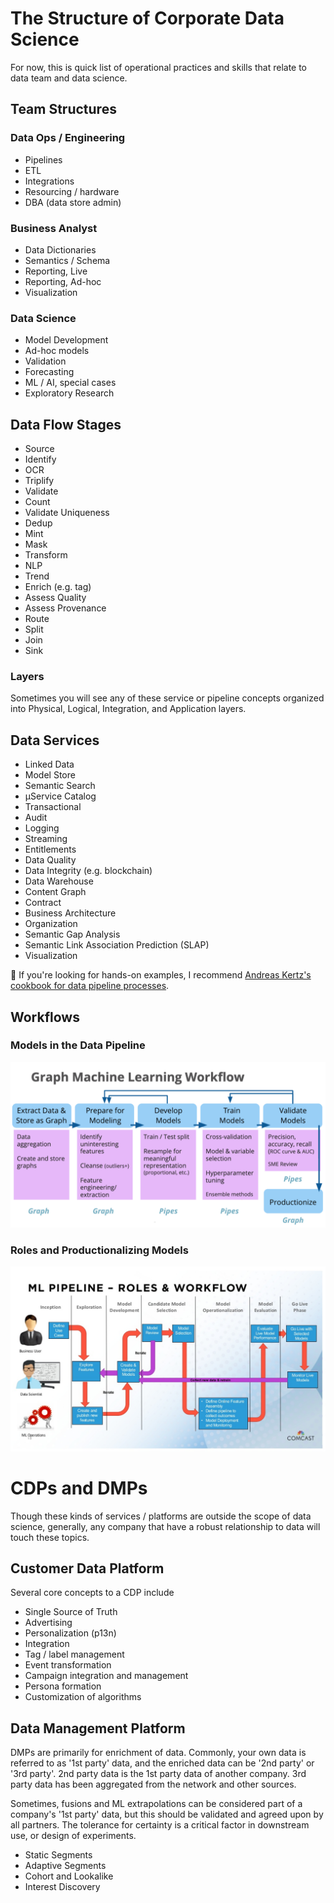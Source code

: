 # The Structure of Corporate Data Science

For now, this is quick list of operational practices and skills that relate to data team and data science. 

## Team Structures
### Data Ops / Engineering
* Pipelines
* ETL
* Integrations
* Resourcing / hardware
* DBA (data store admin)

### Business Analyst
* Data Dictionaries
* Semantics / Schema
* Reporting, Live
* Reporting, Ad-hoc
* Visualization

### Data Science
* Model Development
* Ad-hoc models
* Validation
* Forecasting
* ML / AI, special cases
* Exploratory Research

## Data Flow Stages

* Source
* Identify
* OCR
* Triplify
* Validate
* Count
* Validate Uniqueness
* Dedup
* Mint
* Mask
* Transform
* NLP
* Trend
* Enrich (e.g. tag)
* Assess Quality
* Assess Provenance
* Route
* Split
* Join
* Sink

### Layers

Sometimes you will see any of these service or pipeline concepts organized into Physical, Logical, Integration, and Application layers.

## Data Services

* Linked Data
* Model Store
* Semantic Search
* µService Catalog
* Transactional
* Audit
* Logging
* Streaming
* Entitlements
* Data Quality
* Data Integrity (e.g. blockchain)
* Data Warehouse
* Content Graph
* Contract
* Business Architecture
* Organization
* Semantic Gap Analysis
* Semantic Link Association Prediction (SLAP)
* Visualization

📖 If you're looking for hands-on examples, I recommend [Andreas Kertz's cookbook for data pipeline processes](https://github.com/andkret/Cookbook/blob/master/Data%20Engineering%20Cookbook.pdf).

## Workflows

### Models in the Data Pipeline

![ML pipeline flow example, and roles](assets/data/graph-ml-workflow.png)

### Roles and Productionalizing Models

![ML pipeline flow example, and roles](assets/data/ML-pipeline-flow.png)


# CDPs and DMPs

Though these kinds of services / platforms are outside the scope of data science, generally, any company that have a robust relationship to data will touch these topics.

## Customer Data Platform

Several core concepts to a CDP include

* Single Source of Truth
* Advertising
* Personalization (p13n)
* Integration
* Tag / label management
* Event transformation
* Campaign integration and management
* Persona formation
* Customization of algorithms

## Data Management Platform

DMPs are primarily for enrichment of data.  Commonly, your own data is referred to as '1st party' data, and the enriched data can be '2nd party' or '3rd party'.  2nd party data is the 1st party data of another company.  3rd party data has been aggregated from the network and other sources.  

Sometimes, fusions and ML extrapolations can be considered part of a company's '1st party' data, but this should be validated and agreed upon by all partners.  The tolerance for certainty is a critical factor in downstream use, or design of experiments.

* Static Segments
* Adaptive Segments
* Cohort and Lookalike
* Interest Discovery
